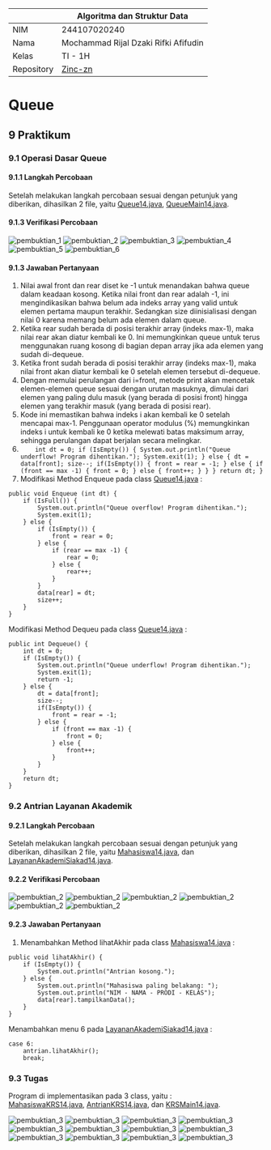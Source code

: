 |  | Algoritma dan Struktur Data |
|--|--|
| NIM |  244107020240|
| Nama | Mochammad Rijal Dzaki Rifki Afifudin |
| Kelas | TI - 1H |
| Repository | [Zinc-zn](https://github.com/Zinc-zn/14_ALSD) |

# Queue

## 9 Praktikum

### 9.1 Operasi Dasar Queue

#### 9.1.1 Langkah Percobaan
Setelah melakukan langkah percobaan sesuai dengan petunjuk yang diberikan, dihasilkan 2 file, yaitu [Queue14.java](./Queue14.java), [QueueMain14.java](./QueueMain14.java).

#### 9.1.3 Verifikasi Percobaan

![pembuktian_1](./img/P1-M1.png)
![pembuktian_2](./img/P1-M2.png)
![pembuktian_3](./img/P1-M3.png)
![pembuktian_4](./img/P1-M4.png)
![pembuktian_5](./img/P1-M5.png)
![pembuktian_6](./img/P1-M6.png)

#### 9.1.3 Jawaban Pertanyaan

1. Nilai awal front dan rear diset ke -1 untuk menandakan bahwa queue dalam keadaan kosong. Ketika nilai front dan rear adalah -1, ini mengindikasikan bahwa belum ada indeks array yang valid untuk elemen pertama maupun terakhir.
Sedangkan size diinisialisasi dengan nilai 0 karena memang belum ada elemen dalam queue.
2. Ketika rear sudah berada di posisi terakhir array (indeks max-1), maka nilai rear akan diatur kembali ke 0. Ini memungkinkan queue untuk terus menggunakan ruang kosong di bagian depan array jika ada elemen yang sudah di-dequeue.
3. Ketika front sudah berada di posisi terakhir array (indeks max-1), maka nilai front akan diatur kembali ke 0 setelah elemen tersebut di-dequeue.
4. Dengan memulai perulangan dari i=front, metode print akan mencetak elemen-elemen queue sesuai dengan urutan masuknya, dimulai dari elemen yang paling dulu masuk (yang berada di posisi front) hingga elemen yang terakhir masuk (yang berada di posisi rear).
5. Kode ini memastikan bahwa indeks i akan kembali ke 0 setelah mencapai max-1.
Penggunaan operator modulus (%) memungkinkan indeks i untuk kembali ke 0 ketika melewati batas maksimum array, sehingga perulangan dapat berjalan secara melingkar.
6. `     int dt = 0;
    if (IsEmpty()) {
        System.out.println("Queue underflow! Program dihentikan.");
        System.exit(1);
    } else {
        dt = data[front];
        size--;
        if(IsEmpty()) {
            front = rear = -1;
        } else {
            if (front == max -1) {
                front = 0;
            } else {
                front++;
            }
        }
    }
    return dt;
}
`
7. Modifikasi Method Enqueue pada class [Queue14.java](./Queue14.java) :
```
public void Enqueue (int dt) {
    if (IsFull()) {
        System.out.println("Queue overflow! Program dihentikan.");
        System.exit(1);
    } else {
        if (IsEmpty()) {
            front = rear = 0;
        } else {
            if (rear == max -1) {
                rear = 0;
            } else {
                rear++;
            }
        }
        data[rear] = dt;
        size++;
    }
}
```
Modifikasi Method Dequeu pada class [Queue14.java](./Queue14.java) :
```
public int Dequeue() {
    int dt = 0;
    if (IsEmpty()) {
        System.out.println("Queue underflow! Program dihentikan.");
        System.exit(1);
        return -1;
    } else {
        dt = data[front];
        size--;
        if(IsEmpty()) {
            front = rear = -1;
        } else {
            if (front == max -1) {
                front = 0;
            } else {
                front++;
            }
        }
    }
    return dt;
}
```


### 9.2 Antrian Layanan Akademik

#### 9.2.1 Langkah Percobaan
Setelah melakukan langkah percobaan sesuai dengan petunjuk yang diberikan, dihasilkan 2 file, yaitu [Mahasiswa14.java](./Mahasiswa14.java), dan [LayananAkademiSiakad14.java](./LayananAkademiSiakad14.java).

#### 9.2.2 Verifikasi Percobaan
![pembuktian_2](./img/P2-M1.png)
![pembuktian_2](./img/P2-M2.png)
![pembuktian_2](./img/P2-M3.png)
![pembuktian_2](./img/P2-M4.png)
![pembuktian_2](./img/P2-M5.png)
![pembuktian_2](./img/P2-M0.png)

#### 9.2.3 Jawaban Pertanyaan
1. Menambahkan Method lihatAkhir pada class [Mahasiswa14.java](./Mahasiswa14.java) :
```
public void lihatAkhir() {
    if (IsEmpty()) {
        System.out.println("Antrian kosong.");
    } else {
        System.out.println("Mahasiswa paling belakang: ");
        System.out.println("NIM - NAMA - PRODI - KELAS");
        data[rear].tampilkanData();
    }
}
```
Menambahkan menu 6 pada [LayananAkademiSiakad14.java](./LayananAkademiSiakad14.java) :
```
case 6:
    antrian.lihatAkhir();
    break;
```


### 9.3 Tugas
Program di implementasikan pada 3 class, yaitu :   
 [MahasiswaKRS14.java](./MahasiswaKRS14.java), [AntrianKRS14.java](./AntrianKRS14.java), dan [KRSMain14.java](./KRSMain14.java).

![pembuktian_3](./img/T-M1.png)
![pembuktian_3](./img/T-M2.png)
![pembuktian_3](./img/T-M3.png)
![pembuktian_3](./img/T-M4.png)
![pembuktian_3](./img/T-M5.png)
![pembuktian_3](./img/T-M6.png)
![pembuktian_3](./img/T-M7.png)
![pembuktian_3](./img/T-M8.png)
![pembuktian_3](./img/T-M9.png)
![pembuktian_3](./img/T-M10.png)
![pembuktian_3](./img/T-M11.png)
![pembuktian_3](./img/T-M0.png)